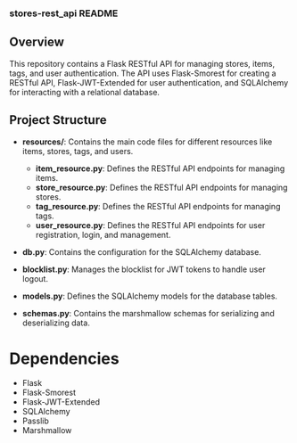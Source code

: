 ### stores-rest_api README

## Overview

This repository contains a Flask RESTful API for managing stores, items, tags, and user authentication. The API uses Flask-Smorest for creating a RESTful API, Flask-JWT-Extended for user authentication, and SQLAlchemy for interacting with a relational database.

## Project Structure

- **resources/**: Contains the main code files for different resources like items, stores, tags, and users.
    - **item_resource.py**: Defines the RESTful API endpoints for managing items.
    - **store_resource.py**: Defines the RESTful API endpoints for managing stores.
    - **tag_resource.py**: Defines the RESTful API endpoints for managing tags.
    - **user_resource.py**: Defines the RESTful API endpoints for user registration, login, and management.

- **db.py**: Contains the configuration for the SQLAlchemy database.

- **blocklist.py**: Manages the blocklist for JWT tokens to handle user logout.

- **models.py**: Defines the SQLAlchemy models for the database tables.

- **schemas.py**: Contains the marshmallow schemas for serializing and deserializing data.

# Dependencies

- Flask
- Flask-Smorest
- Flask-JWT-Extended
- SQLAlchemy
- Passlib
- Marshmallow

